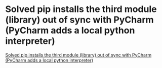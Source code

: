 # Solved pip installs the third module (library) out of sync with PyCharm (PyCharm adds a local python interpreter)
[Solved pip installs the third module (library) out of sync with PyCharm (PyCharm adds a local python interpreter)](https://aiwithcloud.com/2022/09/19/solved_pip_installs_the_third_module_library_out_of_sync_with_pycharm_pycharm_adds_a_local_python_interpreter/)